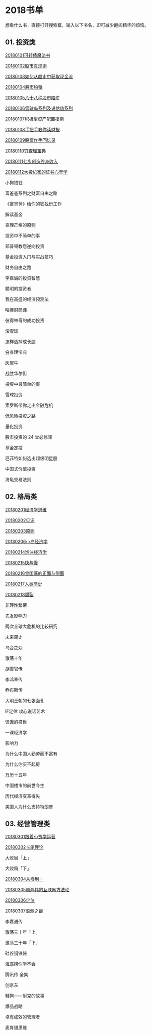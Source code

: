 # 2018书单

想看什么书，直接打开搜索框，输入以下书名，即可减少翻阅精华的烦恼。

 
## 01. 投资类

[20180101可转债魔法书]()

[20180102股市真规则]()

[20180103如何从股市中获取现金流]()

[20180104股市稳赚]()

[20180105八十八种股市陷阱](https://github.com/dalong0514/selfstudy/blob/master/%E7%9F%A5%E8%AF%86%E6%98%9F%E7%90%83/%E8%80%81%E9%BD%90%E7%9A%84%E8%AF%BB%E4%B9%A6%E5%9C%88/20180105%E5%85%AB%E5%8D%81%E5%85%AB%E7%A7%8D%E8%82%A1%E5%B8%82%E9%99%B7%E9%98%B1.md)

[20180106雪球岛系列及说估值系列]()

[20180107积极型资产配置指南]()

[20180108手把手教你读财报]()

[20180109股票作手回忆录]()

[20180110穷查理宝典]()

[20180111七步创造终身收入]()

[20180112大投机家的证券心里学]()

小狗钱钱

富爸爸系列之财富自由之路

《富爸爸》给你的钱找份工作

解读基金

查理芒格的原则

投资中不简单的事

邓普顿教您逆向投资
 
基金投资入门与实战技巧

财务自由之路

李嘉诚的投资智慧

聪明的投资者

我在高盛的经济预测法

哈佛财商课

彼得林奇的成功投资

滚雪球

怎样选择成长股

穷查理宝典

灰犀牛

战胜华尔街

投资中最简单的事
 
雪球投资

索罗斯带你走出金融危机

低风险投资之路

量化投资

股市投资的 24 堂必修课

基金定投

巴菲特如何选出超级明星股

中国式价值投资

海龟交易法则
 
## 02. 格局类

[20180201经济学思维](https://github.com/dalong0514/selfstudy/blob/master/%E7%9F%A5%E8%AF%86%E6%98%9F%E7%90%83/%E8%80%81%E9%BD%90%E7%9A%84%E8%AF%BB%E4%B9%A6%E5%9C%88/20180201%E7%BB%8F%E6%B5%8E%E5%AD%A6%E6%80%9D%E7%BB%B4.md)

[20180202见识]()

[20180203原则](https://github.com/dalong0514/selfstudy/blob/master/%E7%9F%A5%E8%AF%86%E6%98%9F%E7%90%83/%E8%80%81%E9%BD%90%E7%9A%84%E8%AF%BB%E4%B9%A6%E5%9C%88/20180203%E5%8E%9F%E5%88%99.md)

[20180206小岛经济学]()

[20180214泡沫经济学](https://github.com/dalong0514/selfstudy/blob/master/%E7%9F%A5%E8%AF%86%E6%98%9F%E7%90%83/%E8%80%81%E9%BD%90%E7%9A%84%E8%AF%BB%E4%B9%A6%E5%9C%88/20180214%E6%B3%A1%E6%B2%AB%E7%BB%8F%E6%B5%8E%E5%AD%A6.md)

[20180215快与慢](https://github.com/dalong0514/selfstudy/blob/master/%E7%9F%A5%E8%AF%86%E6%98%9F%E7%90%83/%E8%80%81%E9%BD%90%E7%9A%84%E8%AF%BB%E4%B9%A6%E5%9C%88/20180215%E5%BF%AB%E4%B8%8E%E6%85%A2.md)

[20180216曾国藩的正面与侧面]()

[20180217人类简史]()

[20180218爆裂]()

非理性繁荣

先发影响力

两次全球大危机的比较研究

未来简史

乌合之众

激荡十年

胡雪岩传

李鸿章传

乔布斯传

大明王朝的七张面孔

IF定律 攻心说话艺术

饥饿的盛世

一课经济学

影响力

为什么中国人勤劳而不富有

为什么你买不起房

万历十五年

中国楼市的前世今生

历代经济变革得失


美国人为什么支持特朗普


 
## 03. 经营管理类
 
[20180301跟着小贤学运营](https://github.com/dalong0514/selfstudy/blob/master/%E7%9F%A5%E8%AF%86%E6%98%9F%E7%90%83/%E8%80%81%E9%BD%90%E7%9A%84%E8%AF%BB%E4%B9%A6%E5%9C%88/20180301%E8%B7%9F%E7%9D%80%E5%B0%8F%E8%B4%A4%E5%AD%A6%E8%BF%90%E8%90%A5.md)

[20180302长尾理论]()

大败局「上」

大败局「下」

[20180304从零到一](https://github.com/dalong0514/selfstudy/blob/master/%E7%9F%A5%E8%AF%86%E6%98%9F%E7%90%83/%E8%80%81%E9%BD%90%E7%9A%84%E8%AF%BB%E4%B9%A6%E5%9C%88/20180304%E4%BB%8E%E9%9B%B6%E5%88%B0%E4%B8%80.md)

[20180305周鸿祎的互联网方法论](https://github.com/dalong0514/selfstudy/blob/master/%E7%9F%A5%E8%AF%86%E6%98%9F%E7%90%83/%E8%80%81%E9%BD%90%E7%9A%84%E8%AF%BB%E4%B9%A6%E5%9C%88/20180305%E5%91%A8%E9%B8%BF%E7%A5%8E%E7%9A%84%E4%BA%92%E8%81%94%E7%BD%91%E6%96%B9%E6%B3%95%E8%AE%BA.md)

[20180306定位]()

[20180307浪潮之巅]()

李嘉诚传

激荡三十年「上」

激荡三十年「下」

硅谷钢铁侠

海底捞你学不会

腾讯传 全集

创京东

鞋狗——耐克的故事

爆品战略

卓有成效的管理者

麦肯锡思维






